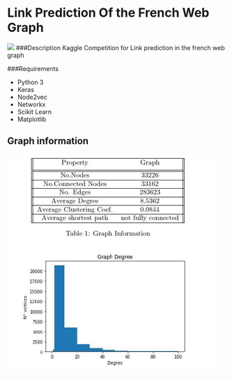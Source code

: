 # Link Prediction Of the French Web Graph
![](https://snap.stanford.edu/node2vec/homo.png)
###Description
Kaggle Competition for Link prediction in the french web graph 

###Requirements
* Python 3
* Keras
* Node2vec
* Networkx
* Scikit Learn
* Matplotlib

## Graph information
![](./images/GraphInfo.JPG)
